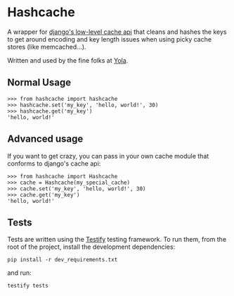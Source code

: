 # Hashcache

A wrapper for [django's low-level cache api][1] that cleans and hashes the
keys to get around encoding and key length issues when using picky cache
stores (like memcached...).

Written and used by the fine folks at [Yola][3].

## Normal Usage

    >>> from hashcache import hashcache
    >>> hashcache.set('my_key', 'hello, world!', 30)
    >>> hashcache.get('my_key')
    'hello, world!'

## Advanced usage

If you want to get crazy, you can pass in your own cache module that conforms
to django's cache api:

    >>> from hashcache import Hashcache
    >>> cache = Hashcache(my_special_cache)
    >>> cache.set('my_key', 'hello, world!', 30)
    >>> cache.get('my_key')
    'hello, world!'

## Tests

Tests are written using the [Testify][2] testing framework. To run them,
from the root of the project, install the development dependencies:

    pip install -r dev_requirements.txt

and run:

    testify tests

[1]:https://docs.djangoproject.com/en/dev/topics/cache/?from=olddocs#the-low-level-cache-api
[2]:https://github.com/Yelp/Testify
[3]:https://www.yola.com/
